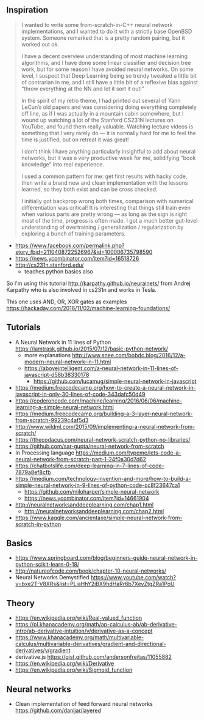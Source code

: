 ## Inspiration

>I wanted to write some from-scratch-in-C++ neural network implementations, and I wanted to do it with a strictly base OpenBSD system. Someone remarked that is a pretty random pairing, but it worked out ok.
>
>I have a decent overview understanding of most machine learning algorithms, and I have done some linear classifier and decision tree work, but for some reason I have avoided neural networks. On some level, I suspect that Deep Learning being so trendy tweaked a little bit of contrarian in me, and I still have a little bit of a reflexive bias against “throw everything at the NN and let it sort it out!”
>
>In the spirit of my retro theme, I had printed out several of Yann LeCun’s old papers and was considering doing everything completely off line, as if I was actually in a mountain cabin somewhere, but I wound up watching a lot of the Stanford CS231N lectures on YouTube, and found them really valuable. Watching lecture videos is something that I very rarely do — it is normally hard for me to feel the time is justified, but on retreat it was great!
>
>I don’t think I have anything particularly insightful to add about neural networks, but it was a very productive week for me, solidifying “book knowledge” into real experience.
>
>I used a common pattern for me: get first results with hacky code, then write a brand new and clean implementation with the lessons learned, so they both exist and can be cross checked.
>
>I initially got backprop wrong both times, comparison with numerical differentiation was critical! It is interesting that things still train even when various parts are pretty wrong — as long as the sign is right most of the time, progress is often made.
>I got a much better gut-level understanding of overtraining / generalization / regularization by exploring a bunch of training parameters.

- https://www.facebook.com/permalink.php?story_fbid=2110408722526967&id=100006735798590
- https://news.ycombinator.com/item?id=16518726
- http://cs231n.stanford.edu/
  - teaches python basics also

So I'm using this tutorial http://karpathy.github.io/neuralnets/ from Andrej Karpathy who is also involved in cs231n and works in Tesla.

This one uses AND, OR, XOR gates as examples https://hackaday.com/2016/11/02/machine-learning-foundations/


## Tutorials

- A Neural Network in 11 lines of Python https://iamtrask.github.io/2015/07/12/basic-python-network/
  - more explanations http://www.snee.com/bobdc.blog/2016/12/a-modern-neural-network-in-11.html
  - https://aboveintelligent.com/a-neural-network-in-11-lines-of-javascript-d58b38330178
    - https://github.com/lucamug/simple-neural-network-in-javascript
- https://medium.freecodecamp.org/how-to-create-a-neural-network-in-javascript-in-only-30-lines-of-code-343dafc50d49
- https://coderoncode.com/machine/learning/2016/06/06/machine-learning-a-simple-neural-network.html
- https://medium.freecodecamp.org/building-a-3-layer-neural-network-from-scratch-99239c4af5d3
- http://www.wildml.com/2015/09/implementing-a-neural-network-from-scratch/
- https://thecodacus.com/neural-network-scratch-python-no-libraries/
- https://github.com/sar-gupta/neural-network-from-scratch
- In Processing language https://medium.com/typeme/lets-code-a-neural-network-from-scratch-part-1-24f0a30d7d62
- https://chatbotslife.com/deep-learning-in-7-lines-of-code-7879a8ef8cfb
- https://medium.com/technology-invention-and-more/how-to-build-a-simple-neural-network-in-9-lines-of-python-code-cc8f23647ca1
    - https://github.com/miloharper/simple-neural-network
    - https://news.ycombinator.com/item?id=14661904
- http://neuralnetworksanddeeplearning.com/chap1.html
  - http://neuralnetworksanddeeplearning.com/chap2.html
- https://www.kaggle.com/ancientaxe/simple-neural-network-from-scratch-in-python

## Basics

- https://www.springboard.com/blog/beginners-guide-neural-network-in-python-scikit-learn-0-18/
- http://natureofcode.com/book/chapter-10-neural-networks/
- Neural Networks Demystified https://www.youtube.com/watch?v=bxe2T-V8XRs&list=PLiaHhY2iBX9hdHaRr6b7XevZtgZRa1PoU

## Theory

- https://en.wikipedia.org/wiki/Real-valued_function
- https://pl.khanacademy.org/math/ap-calculus-ab/ab-derivative-intro/ab-derivative-intuition/v/derivative-as-a-concept
- https://www.khanacademy.org/math/multivariable-calculus/multivariable-derivatives/gradient-and-directional-derivatives/v/gradient
- derivative.js https://gist.github.com/andersonfreitas/11055882
- https://en.wikipedia.org/wiki/Derivative
- https://en.wikipedia.org/wiki/Sigmoid_function

## Neural networks

- Clean implementation of feed forward neural networks https://github.com/danijar/layered
